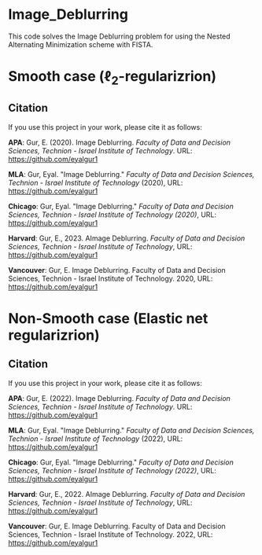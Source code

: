 # Image_Deblurring
This code solves the Image Deblurring problem for using the Nested Alternating Minimization scheme with FISTA.

# Smooth case ($\ell_2$-regularizrion)
## Citation
If you use this project in your work, please cite it as follows:

**APA**:
Gur, E. (2020). Image Deblurring. _Faculty of Data and Decision Sciences, Technion - Israel Institute of Technology_. URL: https://github.com/eyalgur1

**MLA**:
Gur, Eyal. "Image Deblurring." _Faculty of Data and Decision Sciences, Technion - Israel Institute of Technology_ (2020), URL: https://github.com/eyalgur1

**Chicago**:
Gur, Eyal. "Image Deblurring." _Faculty of Data and Decision Sciences, Technion - Israel Institute of Technology (2020)_, URL: https://github.com/eyalgur1

**Harvard**:
Gur, E., 2023. AImage Deblurring. _Faculty of Data and Decision Sciences, Technion - Israel Institute of Technology_, URL: https://github.com/eyalgur1

**Vancouver**:
Gur, E. Image Deblurring. Faculty of Data and Decision Sciences, Technion - Israel Institute of Technology. 2020, URL: https://github.com/eyalgur1


# Non-Smooth case (Elastic net regularizrion)
## Citation
If you use this project in your work, please cite it as follows:

**APA**:
Gur, E. (2022). Image Deblurring. _Faculty of Data and Decision Sciences, Technion - Israel Institute of Technology_. URL: https://github.com/eyalgur1

**MLA**:
Gur, Eyal. "Image Deblurring." _Faculty of Data and Decision Sciences, Technion - Israel Institute of Technology_ (2022), URL: https://github.com/eyalgur1

**Chicago**:
Gur, Eyal. "Image Deblurring." _Faculty of Data and Decision Sciences, Technion - Israel Institute of Technology (2022)_, URL: https://github.com/eyalgur1

**Harvard**:
Gur, E., 2022. AImage Deblurring. _Faculty of Data and Decision Sciences, Technion - Israel Institute of Technology_, URL: https://github.com/eyalgur1

**Vancouver**:
Gur, E. Image Deblurring. Faculty of Data and Decision Sciences, Technion - Israel Institute of Technology. 2022, URL: https://github.com/eyalgur1
